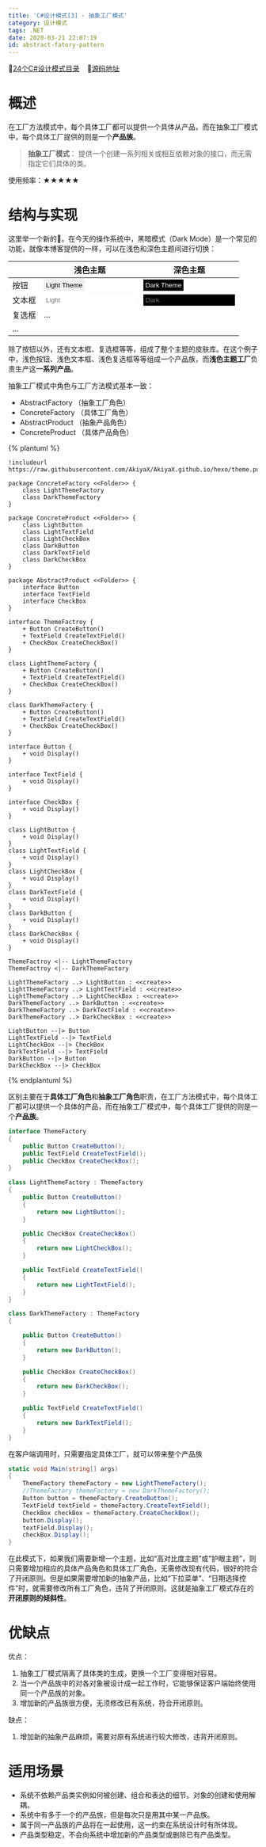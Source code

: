```yaml
---
title: 'C#设计模式[3] - 抽象工厂模式'
category: 设计模式
tags: .NET
date: 2020-03-21 22:07:19
id: abstract-fatory-pattern
---
```


🚀[24个C#设计模式目录](https://akiyax.github.io/csharp-design-pattern/) &nbsp;&nbsp; 🍺[源码地址](https://github.com/AkiyaX/CSharpDesignPattern)

# 概述

在工厂方法模式中，每个具体工厂都可以提供一个具体从产品，而在抽象工厂模式中，每个具体工厂提供的则是一个**产品族**。

> **抽象工厂模式**： 提供一个创建一系列相关或相互依赖对象的接口，而无需指定它们具体的类。

使用频率：★★★★★

# 结构与实现

这里举一个新的🌰。在今天的操作系统中，黑暗模式（Dark Mode）是一个常见的功能，就像本博客提供的一样，可以在浅色和深色主题间进行切换：

| |浅色主题| 深色主题|
|--|---|---|
|按钮|<button style="border: white;padding: 4px;"> Light Theme </button>|<button style="background-color: black; color: white; border: black;padding: 4px;"> Dark Theme </button>|
|文本框| <input style="border: white;padding: 4px;" placeholder="Light"/>|<input style="background-color: black; color: white; border: black;padding: 4px;" placeholder="Dark"/>|
|复选框| ...|
|...|




除了按钮以外，还有文本框、复选框等等，组成了整个主题的皮肤库。在这个例子中，浅色按钮、浅色文本框、浅色复选框等等组成一个产品族，而**浅色主题工厂**负责生产这**一系列产品**。

抽象工厂模式中角色与工厂方法模式基本一致：

- AbstractFactory （抽象工厂角色）
- ConcreteFactory （具体工厂角色）
- AbstractProduct （抽象产品角色）
- ConcreteProduct （具体产品角色）

{% plantuml %}

    !includeurl https://raw.githubusercontent.com/AkiyaX/AkiyaX.github.io/hexo/theme.puml   

    package ConcreteFactory <<Folder>> {
        class LightThemeFactory
        class DarkThemeFactory
    }

    package ConcreteProduct <<Folder>> {
        class LightButton
        class LightTextField
        class LightCheckBox
        class DarkButton
        class DarkTextField
        class DarkCheckBox
    }

    package AbstractProduct <<Folder>> {
        interface Button
        interface TextField
        interface CheckBox
    }

    interface ThemeFactroy {
        + Button CreateButton()
        + TextField CreateTextField()
        + CheckBox CreateCheckBox()
    }

    class LightThemeFactory {
        + Button CreateButton()
        + TextField CreateTextField()
        + CheckBox CreateCheckBox()
    }

    class DarkThemeFactory {
        + Button CreateButton()
        + TextField CreateTextField()
        + CheckBox CreateCheckBox()
    }

    interface Button {
        + void Display()
    }

    interface TextField {
        + void Display()
    }

    interface CheckBox {
        + void Display()
    }

    class LightButton { 
        + void Display()
    }
    class LightTextField {
        + void Display()  
    }
    class LightCheckBox {
        + void Display()
    }
    class DarkTextField {
        + void Display()
    }
    class DarkButton {
        + void Display()
    }
    class DarkCheckBox {
        + void Display()
    }

    ThemeFactroy <|-- LightThemeFactory
    ThemeFactroy <|-- DarkThemeFactory
    
    LightThemeFactory ..> LightButton : <<create>>
    LightThemeFactory ..> LightTextField : <<create>>
    LightThemeFactory ..> LightCheckBox : <<create>>
    DarkThemeFactory ..> DarkButton : <<create>>
    DarkThemeFactory ..> DarkTextField : <<create>>
    DarkThemeFactory ..> DarkCheckBox : <<create>>

    LightButton --|> Button
    LightTextField --|> TextField
    LightCheckBox --|> CheckBox
    DarkTextField --|> TextField
    DarkButton --|> Button
    DarkCheckBox --|> CheckBox

{% endplantuml %}

区别主要在于**具体工厂角色**和**抽象工厂角色**职责，在工厂方法模式中，每个具体工厂都可以提供一个具体的产品，而在抽象工厂模式中，每个具体工厂提供的则是一个**产品族**。

```cs
interface ThemeFactory
{
    public Button CreateButton();
    public TextField CreateTextField();
    public CheckBox CreateCheckBox();
}
```

```cs
class LightThemeFactory : ThemeFactory
{
    public Button CreateButton()
    {
        return new LightButton();
    }

    public CheckBox CreateCheckBox()
    {
        return new LightCheckBox();
    }

    public TextField CreateTextField()
    {
        return new LightTextField();
    }
}
```

```cs
class DarkThemeFactory : ThemeFactory
{

    public Button CreateButton()
    {
        return new DarkButton();
    }

    public CheckBox CreateCheckBox()
    {
        return new DarkCheckBox();
    }

    public TextField CreateTextField()
    {
        return new DarkTextField();
    }
}
```

在客户端调用时，只需要指定具体工厂，就可以带来整个产品族

```cs
static void Main(string[] args)
{
    ThemeFactory themeFactory = new LightThemeFactory();
    //ThemeFactory themeFactory = new DarkThemeFactory();
    Button button = themeFactory.CreateButton();
    TextField textField = themeFactory.CreateTextField();
    CheckBox checkBox = themeFactory.CreateCheckBox();
    button.Display();
    textField.Display();
    checkBox.Display();
}
```

在此模式下，如果我们需要新增一个主题，比如“高对比度主题”或“护眼主题”，则只需要增加相应的具体产品角色和具体工厂角色，无需修改现有代码，很好的符合了开闭原则。但是如果需要增加新的抽象产品，比如“下拉菜单”、“日期选择控件”时，就需要修改所有工厂角色，违背了开闭原则。这就是抽象工厂模式存在的**开闭原则的倾斜性**。


# 优缺点

优点：

1. 抽象工厂模式隔离了具体类的生成，更换一个工厂变得相对容易。
2. 当一个产品族中的对各对象被设计成一起工作时，它能够保证客户端始终使用同一个产品族的对象。
3. 增加新的产品族很方便，无须修改已有系统，符合开闭原则。

缺点：

1. 增加新的抽象产品麻烦，需要对原有系统进行较大修改，违背开闭原则。

# 适用场景

- 系统不依赖产品类实例如何被创建、组合和表达的细节。对象的创建和使用解耦。
- 系统中有多于一个的产品族，但是每次只是用其中某一产品族。
- 属于同一产品族的产品将在一起使用，这一约束在系统设计时有所体现。
- 产品类型稳定，不会向系统中增加新的产品类型或删除已有产品类型。